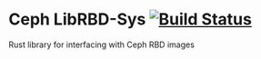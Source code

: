# Ceph LibRBD-Sys [![Build Status](https://travis-ci.org/cholcombe973/librbd-sys.svg?branch=master)](https://travis-ci.org/cholcombe973/librbd-sys)
Rust library for interfacing with Ceph RBD images
